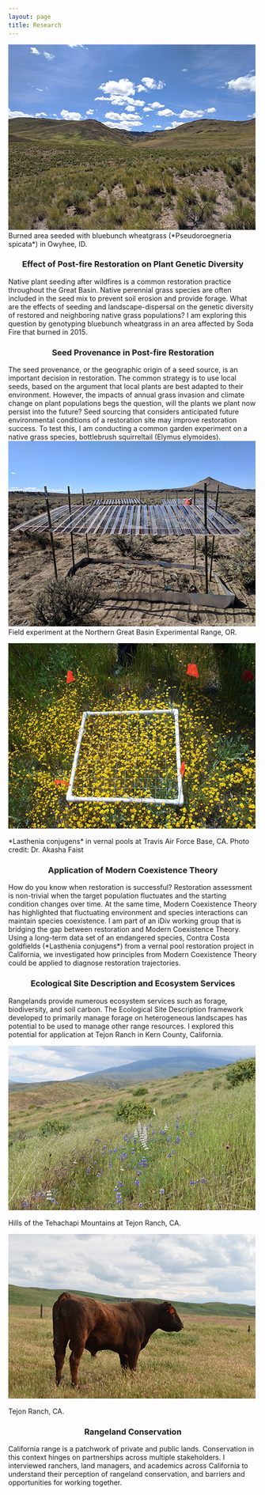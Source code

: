 ```yaml
---
layout: page
title: Research
---
```


<div class="research-row">
<div class="research-column-image">
<a href="/../../assets/img/research/bluebunch.jpg"><img src="/../../assets/img/research/bluebunch-small.jpg"/></a>
<div class="caption">
Burned area seeded with bluebunch wheatgrass (*Pseudoroegneria spicata*) in Owyhee, ID.
</div>
</div>

<div class="research-column-text">
<h3 style="text-align: center">
Effect of Post-fire Restoration on Plant Genetic Diversity
</h3>
Native plant seeding after wildfires is a common restoration practice throughout the Great Basin. Native perennial grass species are often included in the seed mix to prevent soil erosion and provide forage. What are the effects of seeding and landscape-dispersal on the genetic diversity of restored and neighboring native grass populations? I am exploring this question by genotyping bluebunch wheatgrass in an area affected by Soda Fire that burned in 2015.
</div>
</div>

<div class="research-row">
<div class="research-column-text">
<h3 style="text-align: center">
Seed Provenance in Post-fire Restoration
</h3>
The seed provenance, or the geographic origin of a seed source, is an important decision in restoration. The common strategy is to use local seeds, based on the argument that local plants are best adapted to their environment. However, the impacts of annual grass invasion and climate change on plant populations begs the question, will the plants we plant now persist into the future? Seed sourcing that considers anticipated future environmental conditions of a restoration site may improve restoration success. To test this, I am conducting a common garden experiment on a native grass species, bottlebrush squirreltail (Elymus elymoides).
</div>

<div class="research-column-image">
<a href="/../../assets/img/research/eoarc.jpg"><img src="/../../assets/img/research/eoarc-small.jpg" /></a>

<div class="caption">
Field experiment at the Northern Great Basin Experimental Range, OR.
</div>
</div>

</div>

<div class="research-row">
<div class="research-column-image">

<a href="/../../assets/img/research/lasthenia.jpg"><img src="/../../assets/img/research/lasthenia-small.jpg" /></a>
<div class="caption">
*Lasthenia conjugens* in vernal pools at Travis Air Force Base, CA. Photo credit: Dr. Akasha Faist
</div>
</div>

<div class="research-column-text">
<h3 style="text-align: center">
Application of Modern Coexistence Theory
</h3>
How do you know when restoration is successful? Restoration assessment is non-trivial when the target population fluctuates and the starting condition changes over time. At the same time, Modern Coexistence Theory has highlighted that fluctuating environment and species interactions can maintain species coexistence. I am part of an iDiv working group that is bridging the gap between restoration and Modern Coexistence Theory. Using a long-term data set of an endangered species, Contra Costa goldfields (*Lasthenia conjugens*) from a vernal pool restoration project in California, we investigated how principles from Modern Coexistence Theory could be applied to diagnose restoration trajectories. 
</div>
</div>

<div class="research-row">

<div class="research-column-text">
<h3 style="text-align: center">
Ecological Site Description and Ecosystem Services
</h3>
Rangelands provide numerous ecosystem services such as forage, biodiversity, and soil carbon. The Ecological Site Description framework developed to primarily manage forage on heterogeneous landscapes has potential to be used to manage other range resources. I explored this potential for application at Tejon Ranch in Kern County, California. 
</div>

<div class="research-column-image">

<a href="/../../assets/img/research/tejon.jpg"><img src="/../../assets/img/research/tejon-small.jpg" /></a>

<div class="caption">
Hills of the Tehachapi Mountains at Tejon Ranch, CA.
</div>
</div>
</div>

<!---
stuff here that I might wanna keep later but don't want to show
-->

<div class="research-row">
<div class="research-column-image">

<a href="/../../assets/img/research/cow.jpg"><img src="/../../assets/img/research/cow-small.jpg" /></a>

<div class="caption">
Tejon Ranch, CA.
</div>
</div>

<div class="research-column-text">
<h3 style="text-align: center">
Rangeland Conservation
</h3>
California range is a patchwork of private and public lands. Conservation in this context hinges on partnerships across multiple stakeholders. I interviewed ranchers, land managers, and academics across California to understand their perception of rangeland conservation, and barriers and opportunities for working together.
</div>
</div>



